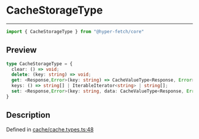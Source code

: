 

# CacheStorageType

<div class="api-docs__separator" data-reactroot="">

---

</div><div class="api-docs__import" data-reactroot="">

```ts
import { CacheStorageType } from "@hyper-fetch/core"
```

</div><div class="api-docs__section">

## Preview

</div><div class="api-docs__preview type">

```ts
type CacheStorageType = {
  clear: () => void; 
  delete: (key: string) => void; 
  get: <Response,Error>(key: string) => CacheValueType<Response, Error> | undefined; 
  keys: () => string[] | IterableIterator<string> | string[]; 
  set: <Response,Error>(key: string, data: CacheValueType<Response, Error>) => void; 
}
```

</div><div class="api-docs__section">

## Description

</div><div class="api-docs__description"><span class="api-docs__do-not-parse">



</span></div><p class="api-docs__definition">

Defined in [cache/cache.types.ts:48](https://github.com/BetterTyped/hyper-fetch/blob/0bdb96c0/packages/core/src/cache/cache.types.ts#L48)

</p>
